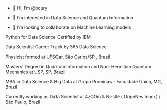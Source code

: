 - 👋 Hi, I’m @bcury
- 👀 I’m interested in Data Science and Quantum Information

- 💞️ I’m looking to collaborate on Machine Learning models

Python for Data Science Certified by IBM

Data Scientist Career Track by 365 Data Science

Physicist formed at UFSCar, São Carlos/SP , Brazil

Masters' Degree in Quantum Information and Non-Hermitian Quantum Mechanics at USP, SP, Brazil

MBA in Data Science & Big Data at Grupo Prominas - Faculdade Única, MG, Brazil


Currently working as Data Scientist at 4zOOm & Nestlé ( OrigeNes team ) / São Paulo, Brazil




<!---
bcury/bcury is a ✨ special ✨ repository because its `README.md` (this file) appears on your GitHub profile.
You can click the Preview link to take a look at your changes.
--->
